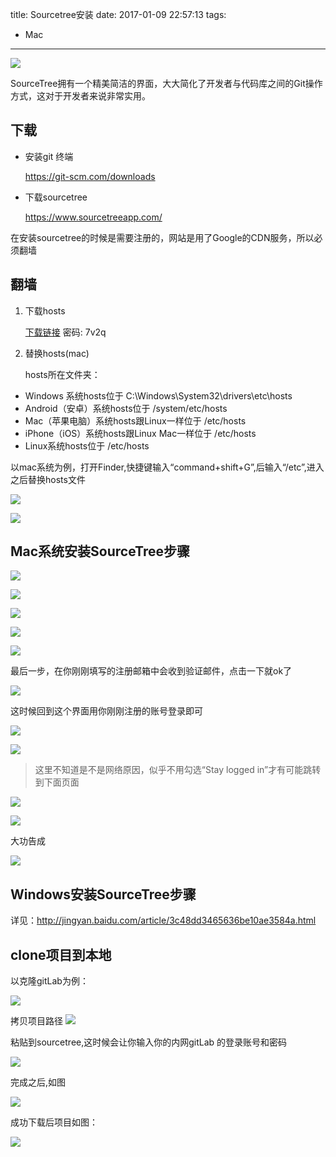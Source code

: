 title: Sourcetree安装
date: 2017-01-09 22:57:13
tags:
  - Mac
---

![](http://ww3.sinaimg.cn/large/69a9ed59gw1fblgt1gz3bj20t70ha44y.jpg)

SourceTree拥有一个精美简洁的界面，大大简化了开发者与代码库之间的Git操作方式，这对于开发者来说非常实用。

## 下载

* 安装git 终端

    https://git-scm.com/downloads 

* 下载sourcetree 

    https://www.sourcetreeapp.com/

在安装sourcetree的时候是需要注册的，网站是用了Google的CDN服务，所以必须翻墙

## 翻墙

1. 下载hosts

    [下载链接](http://pan.baidu.com/s/1jHVgwNs)  密码: 7v2q

2. 替换hosts(mac)

    hosts所在文件夹：

* Windows 系统hosts位于 C:\Windows\System32\drivers\etc\hosts
* Android（安卓）系统hosts位于 /system/etc/hosts
* Mac（苹果电脑）系统hosts跟Linux一样位于 /etc/hosts
* iPhone（iOS）系统hosts跟Linux Mac一样位于 /etc/hosts
* Linux系统hosts位于 /etc/hosts


以mac系统为例，打开Finder,快捷键输入“command+shift+G”,后输入“/etc”,进入之后替换hosts文件

![](http://ww3.sinaimg.cn/large/69a9ed59jw1fbladzbym1j20i209bwev.jpg)

![](http://ww3.sinaimg.cn/large/69a9ed59gw1fblafnf1i7j20di09mjsf.jpg)


## Mac系统安装SourceTree步骤

![](http://ww1.sinaimg.cn/large/69a9ed59gw1fblb7lyicgj20ld0bqac4.jpg)


![](http://ww2.sinaimg.cn/large/69a9ed59gw1fblbe9g43pj20jm0ce406.jpg)

![](http://ww3.sinaimg.cn/large/69a9ed59gw1fblbntahngj20qq0ivmzs.jpg)

![](http://ww4.sinaimg.cn/large/69a9ed59gw1fblbwkm3l4j20cj0h2405.jpg)

![](http://ww4.sinaimg.cn/large/69a9ed59gw1fblbyjn4l7j20ht0dt3zx.jpg)


最后一步，在你刚刚填写的注册邮箱中会收到验证邮件，点击一下就ok了

![](http://ww4.sinaimg.cn/large/69a9ed59gw1fblc0did51j20or0fxq4x.jpg)

这时候回到这个界面用你刚刚注册的账号登录即可

![](http://ww1.sinaimg.cn/large/69a9ed59gw1fblcy1m32cj214u0nogps.jpg)


![](http://ww2.sinaimg.cn/large/69a9ed59gw1fblfcg5cu9j209u0fxab5.jpg)

> 这里不知道是不是网络原因，似乎不用勾选“Stay logged in”才有可能跳转到下面页面

![](http://ww2.sinaimg.cn/large/69a9ed59gw1fblfbk0gvyj20k10bi0u6.jpg)

![](http://ww3.sinaimg.cn/large/69a9ed59gw1fblfixppd1j20kr0cq76k.jpg)


大功告成

![](http://ww4.sinaimg.cn/large/69a9ed59gw1fblfl86jmwj20df0ahaaj.jpg)

## Windows安装SourceTree步骤

详见：http://jingyan.baidu.com/article/3c48dd3465636be10ae3584a.html


## clone项目到本地

以克隆gitLab为例：

![](http://ww4.sinaimg.cn/large/69a9ed59gw1fblfnk02tqj20db0btgme.jpg)

拷贝项目路径
![](http://ww3.sinaimg.cn/large/69a9ed59gw1fblfprbzecj20v40hcgoz.jpg)

粘贴到sourcetree,这时候会让你输入你的内网gitLab 的登录账号和密码

![](http://ww2.sinaimg.cn/large/69a9ed59gw1fblfs1qx01j20j10fstau.jpg)

完成之后,如图

![](http://ww2.sinaimg.cn/large/69a9ed59gw1fblfxu4j8fj20dv068q3b.jpg)

成功下载后项目如图：

![](http://ww2.sinaimg.cn/large/69a9ed59gw1fblfzd2jhbj20t90dcte4.jpg)


